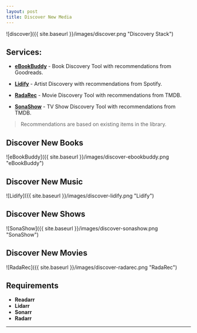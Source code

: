 ```yaml
---
layout: post
title: Discover New Media
---
```


![discover]({{ site.baseurl }}/images/discover.png "Discovery Stack")


## Services:

- **[eBookBuddy](https://github.com/TheWicklowWolf/eBookBuddy)** - Book Discovery Tool with recommendations from Goodreads. 

- **[Lidify](https://github.com/TheWicklowWolf/Lidify)** - Artist Discovery with recommendations from Spotify. 

- **[RadaRec](https://github.com/TheWicklowWolf/RadaRec)** - Movie Discovery Tool with recommendations from TMDB.

- **[SonaShow](https://github.com/TheWicklowWolf/SonaShow)** - TV Show Discovery Tool with recommendations from TMDB.

> Recommendations are based on existing items in the library.


## Discover New Books

![eBookBuddy]({{ site.baseurl }}/images/discover-ebookbuddy.png "eBookBuddy")


## Discover New Music 

![Lidify]({{ site.baseurl }}/images/discover-lidify.png "Lidify")


## Discover New Shows 

![SonaShow]({{ site.baseurl }}/images/discover-sonashow.png "SonaShow")


## Discover New Movies 

![RadaRec]({{ site.baseurl }}/images/discover-radarec.png "RadaRec")


## Requirements

- **Readarr**
- **Lidarr**
- **Sonarr**
- **Radarr**


---
